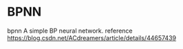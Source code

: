 # BPNN
bpnn
A simple BP neural network.
reference  https://blog.csdn.net/ACdreamers/article/details/44657439
